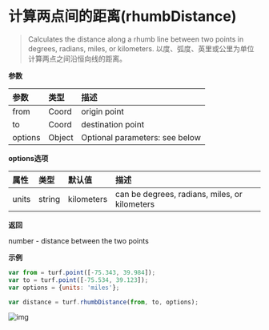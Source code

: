 # 计算两点间的距离(rhumbDistance)

> Calculates the distance along a rhumb line between two points in degrees, radians, miles, or kilometers.
> 以度、弧度、英里或公里为单位计算两点之间沿恒向线的距离。

**参数**

| 参数    | 类型   | 描述                           |
| :------ | :----- | :----------------------------- |
| from    | Coord  | origin point                   |
| to      | Coord  | destination point              |
| options | Object | Optional parameters: see below |

**options选项**

| 属性  | 类型   | 默认值     | 描述                                          |
| :---- | :----- | :--------- | :-------------------------------------------- |
| units | string | kilometers | can be degrees, radians, miles, or kilometers |

**返回**

number - distance between the two points

**示例**

```js
var from = turf.point([-75.343, 39.984]);
var to = turf.point([-75.534, 39.123]);
var options = {units: 'miles'};

var distance = turf.rhumbDistance(from, to, options);
```



![img](https://pzy-images.oss-cn-hangzhou.aliyuncs.com/img/rhumbDistance.595f988c.webp)